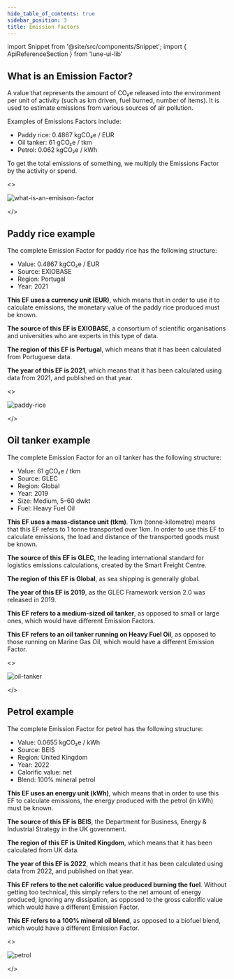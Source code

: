 ```yaml
---
hide_table_of_contents: true
sidebar_position: 3
title: Emission factors
---
```


<head>
<meta property="og:image" content="https://docs.lune.co/img/what-is-an-emission-factor.png" />
<meta property="twitter:image" content="https://docs.lune.co/img/what-is-an-emission-factor.png" />
</head>

import Snippet  from '@site/src/components/Snippet';
import { ApiReferenceSection } from 'lune-ui-lib'

<div className="sections">

<ApiReferenceSection>

<div className="paragraphSections">

<div>

## What is an Emission Factor?

A value that represents the amount of CO₂e released into the environment per unit of activity (such as km driven, fuel burned, number of items). It is used to estimate emissions from various sources of air pollution.

Examples of Emissions Factors include:
* Paddy rice: 0.4867 kgCO₂e / EUR
* Oil tanker: 61 gCO₂e / tkm
* Petrol: 0.062 kgCO₂e / kWh

To get the total emissions of something, we multiply the Emissions Factor by the activity or spend.

</div>
</div>

<>

![what-is-an-emisison-factor](/img/what-is-an-emission-factor.png)

</>

</ApiReferenceSection>

<ApiReferenceSection>

<div className="paragraphSections">

<div>

## Paddy rice example

The complete Emission Factor for paddy rice has the following structure:
* Value: 0.4867 kgCO₂e / EUR
* Source: EXIOBASE
* Region: Portugal
* Year: 2021

**This EF uses a currency unit (EUR)**, which means that in order to use it to calculate emissions, the monetary value of the paddy rice produced must be known.

**The source of this EF is EXIOBASE**, a consortium of scientific organisations and universities who are experts in this type of data.

**The region of this EF is Portugal**, which means that it has been calculated from Portuguese data.

**The year of this EF is 2021**, which means that it has been calculated using data from 2021, and published on that year.

</div>
</div>

<>

![paddy-rice](/img/paddy-rice.png)

</>

</ApiReferenceSection>

<ApiReferenceSection>

<div className="paragraphSections">

<div>

## Oil tanker example

The complete Emission Factor for an oil tanker has the following structure:
* Value: 61 gCO₂e / tkm
* Source: GLEC
* Region: Global
* Year: 2019
* Size: Medium, 5–60 dwkt
* Fuel: Heavy Fuel Oil

**This EF uses a mass-distance unit (tkm)**. Tkm (tonne-kilometre) means that this EF refers to 1 tonne transported over 1km. In order to use this EF to calculate emissions, the load and distance of the transported goods must be known.

**The source of this EF is GLEC**, the leading international standard for logistics emissions calculations, created by the Smart Freight Centre.

**The region of this EF is Global**, as sea shipping is generally global.

**The year of this EF is 2019**, as the GLEC Framework version 2.0 was released in 2019.

**This EF refers to a medium-sized oil tanker**, as opposed to small or large ones, which would have different Emission Factors.

**This EF refers to an oil tanker running on Heavy Fuel Oil**, as opposed to those running on Marine Gas Oil, which would have a different Emission Factor.

</div>
</div>

<>

![oil-tanker](/img/oil-tanker.png)

</>

</ApiReferenceSection>

<ApiReferenceSection>

<div className="paragraphSections">

<div>

## Petrol example

The complete Emission Factor for petrol has the following structure:
* Value: 0.0655 kgCO₂e / kWh
* Source: BEIS
* Region: United Kingdom
* Year: 2022
* Calorific value: net
* Blend: 100% mineral petrol

**This EF uses an energy unit (kWh)**, which means that in order to use this EF to calculate emissions, the energy produced with the petrol (in kWh) must be known.

**The source of this EF is BEIS**, the Department for Business, Energy & Industrial Strategy in the UK government.

**The region of this EF is United Kingdom**, which means that it has been calculated from UK data.

**The year of this EF is 2022**, which means that it has been calculated using data from 2022, and published on that year.

**This EF refers to the net calorific value produced burning the fuel**. Without getting too technical, this simply refers to the net amount of energy produced, ignoring any dissipation, as opposed to the gross calorific value which would have a different Emission Factor.

**This EF refers to a 100% mineral oil blend**, as opposed to a biofuel blend, which would have a different Emission Factor.

</div>
</div>

<>

![petrol](/img/petrol.png)

</>

</ApiReferenceSection>

</div>
